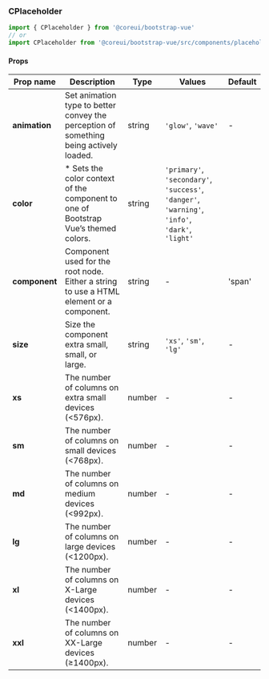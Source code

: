 ### CPlaceholder

```jsx
import { CPlaceholder } from '@coreui/bootstrap-vue'
// or
import CPlaceholder from '@coreui/bootstrap-vue/src/components/placeholder/CPlaceholder'
```

#### Props

| Prop name     | Description                                                                             | Type   | Values                                                                                          | Default |
| ------------- | --------------------------------------------------------------------------------------- | ------ | ----------------------------------------------------------------------------------------------- | ------- |
| **animation** | Set animation type to better convey the perception of something being actively loaded.  | string | `'glow'`, `'wave'`                                                                              | -       |
| **color**     | \* Sets the color context of the component to one of Bootstrap Vue’s themed colors.     | string | `'primary'`, `'secondary'`, `'success'`, `'danger'`, `'warning'`, `'info'`, `'dark'`, `'light'` |         |
| **component** | Component used for the root node. Either a string to use a HTML element or a component. | string | -                                                                                               | 'span'  |
| **size**      | Size the component extra small, small, or large.                                        | string | `'xs'`, `'sm'`, `'lg'`                                                                          | -       |
| **xs**        | The number of columns on extra small devices (<576px).                                  | number | -                                                                                               | -       |
| **sm**        | The number of columns on small devices (<768px).                                        | number | -                                                                                               | -       |
| **md**        | The number of columns on medium devices (<992px).                                       | number | -                                                                                               | -       |
| **lg**        | The number of columns on large devices (<1200px).                                       | number | -                                                                                               | -       |
| **xl**        | The number of columns on X-Large devices (<1400px).                                     | number | -                                                                                               | -       |
| **xxl**       | The number of columns on XX-Large devices (≥1400px).                                    | number | -                                                                                               | -       |
